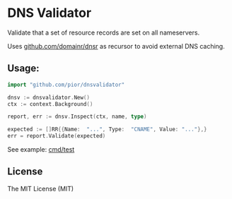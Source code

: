 # DNS Validator

Validate that a set of resource records are set on all nameservers.

Uses [github.com/domainr/dnsr](https://github.com/domainr/dnsr) as recursor to avoid external DNS caching.

## Usage:
```go
import "github.com/pior/dnsvalidator"
```

```go
dnsv := dnsvalidator.New()
ctx := context.Background()

report, err := dnsv.Inspect(ctx, name, type)

expected := []RR{{Name:  "...", Type:  "CNAME", Value: "..."},}
err = report.Validate(expected)
```

See example: [cmd/test](cmd/test/main.go)

## License

The MIT License (MIT)
